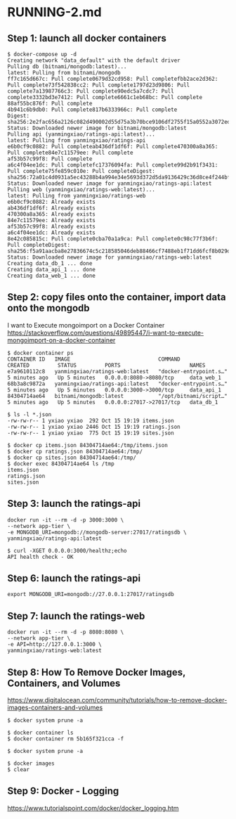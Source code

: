 # RUNNING-2.md

## Step 1: launch all docker containers 
```
$ docker-compose up -d
Creating network "data_default" with the default driver
Pulling db (bitnami/mongodb:latest)...
latest: Pulling from bitnami/mongodb
ff7c165d667c: Pull complete0679d32cd958: Pull completefbb2ace2d362: Pull complete73f542838cc2: Pull complete1797d23d9806: Pull complete7a13987766c3: Pull complete90edc5a7cdc7: Pull complete3332bd3e7412: Pull complete6661c1eb68bc: Pull complete
88af55bc876f: Pull complete
4b941c6b9db0: Pull complete817b6333966c: Pull complete
Digest: sha256:2e2fac656a2126c082d490002d55d75a3b70bce9106df2755f15a0552a3072ed
Status: Downloaded newer image for bitnami/mongodb:latest
Pulling api (yanmingxiao/ratings-api:latest)...
latest: Pulling from yanmingxiao/ratings-api
e6b0cf9c0882: Pull completeab436df1df6f: Pull complete470300a8a365: Pull complete84e7c11579ee: Pull complete
af53b57c99f8: Pull complete
a6c4f04ee1dc: Pull completefc17376094fa: Pull complete99d2b91f3431: Pull complete75fe859c010e: Pull completeDigest: sha256:72a01c4d0931a5ec43288b4a994e34e5693d372d5da9136429c36d8ce4f244bf
Status: Downloaded newer image for yanmingxiao/ratings-api:latest
Pulling web (yanmingxiao/ratings-web:latest)...
latest: Pulling from yanmingxiao/ratings-web
e6b0cf9c0882: Already exists
ab436df1df6f: Already exists
470300a8a365: Already exists
84e7c11579ee: Already exists
af53b57c99f8: Already exists
a6c4f04ee1dc: Already exists
8e42c085815c: Pull complete0cba70a1a9ca: Pull complete0c98c77f3b6f: Pull completeDigest: sha256:f5a91aacba8e27836674c5c218585046deb88466cf7488eb1f71dd6fcf8b029d
Status: Downloaded newer image for yanmingxiao/ratings-web:latest
Creating data_db_1 ... done
Creating data_api_1 ... done
Creating data_web_1 ... done
```

## Step 2: copy files onto the container, import data onto the mongodb

I want to Execute mongoimport on a Docker Container
https://stackoverflow.com/questions/49895447/i-want-to-execute-mongoimport-on-a-docker-container

```
$ docker container ps
CONTAINER ID   IMAGE                            COMMAND                  CREATED         STATUS         PORTS                      NAMES
e7a9610112c8   yanmingxiao/ratings-web:latest   "docker-entrypoint.s…"   5 minutes ago   Up 5 minutes   0.0.0.0:8080->8080/tcp     data_web_1
68b3a8c9872a   yanmingxiao/ratings-api:latest   "docker-entrypoint.s…"   5 minutes ago   Up 5 minutes   0.0.0.0:3000->3000/tcp     data_api_1
84304714ae64   bitnami/mongodb:latest           "/opt/bitnami/script…"   5 minutes ago   Up 5 minutes   0.0.0.0:27017->27017/tcp   data_db_1

$ ls -l *.json
-rw-rw-r-- 1 yxiao yxiao  292 Oct 15 19:19 items.json
-rw-rw-r-- 1 yxiao yxiao 2446 Oct 15 19:19 ratings.json
-rw-rw-r-- 1 yxiao yxiao  775 Oct 15 19:19 sites.json

$ docker cp items.json 84304714ae64:/tmp/items.json
$ docker cp ratings.json 84304714ae64:/tmp/
$ docker cp sites.json 84304714ae64:/tmp/
$ docker exec 84304714ae64 ls /tmp
items.json
ratings.json
sites.json

```


## Step 3: launch the ratings-api
```
docker run -it --rm -d -p 3000:3000 \
--network app-tier \
-e MONGODB_URI=mongodb://mongodb-server:27017/ratingsdb \
yanmingxiao/ratings-api:latest

$ curl -XGET 0.0.0.0:3000/healthz;echo
API health check - OK
```

## Step 6: launch the ratings-api
```
export MONGODB_URI=mongodb://27.0.0.1:27017/ratingsdb

```

## Step 7: launch the ratings-web
```
docker run -it --rm -d -p 8080:8080 \
--network app-tier \
-e API=http://127.0.0.1:3000 \
yanmingxiao/ratings-web:latest

```
## Step 8: How To Remove Docker Images, Containers, and Volumes

https://www.digitalocean.com/community/tutorials/how-to-remove-docker-images-containers-and-volumes

```
$ docker system prune -a

$ docker container ls
$ docker container rm 5b165f321cca -f

$ docker system prune -a

$ docker images
$ clear
```



## Step 9: Docker - Logging
https://www.tutorialspoint.com/docker/docker_logging.htm

